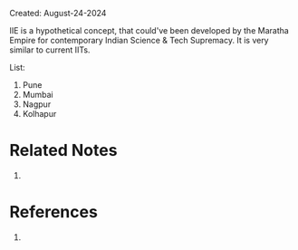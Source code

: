 Created: August-24-2024

IIE is a hypothetical concept, that could've been developed by the Maratha Empire for contemporary Indian Science & Tech Supremacy. It is very similar to current IITs.

List:

1. Pune
2. Mumbai
3. Nagpur
4. Kolhapur

# Related Notes

1. 
# References

1. 